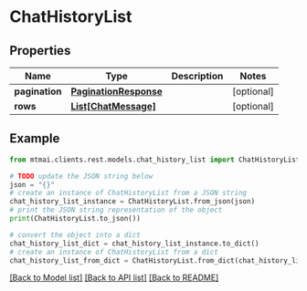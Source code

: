 # ChatHistoryList


## Properties

Name | Type | Description | Notes
------------ | ------------- | ------------- | -------------
**pagination** | [**PaginationResponse**](PaginationResponse.md) |  | [optional] 
**rows** | [**List[ChatMessage]**](ChatMessage.md) |  | [optional] 

## Example

```python
from mtmai.clients.rest.models.chat_history_list import ChatHistoryList

# TODO update the JSON string below
json = "{}"
# create an instance of ChatHistoryList from a JSON string
chat_history_list_instance = ChatHistoryList.from_json(json)
# print the JSON string representation of the object
print(ChatHistoryList.to_json())

# convert the object into a dict
chat_history_list_dict = chat_history_list_instance.to_dict()
# create an instance of ChatHistoryList from a dict
chat_history_list_from_dict = ChatHistoryList.from_dict(chat_history_list_dict)
```
[[Back to Model list]](../README.md#documentation-for-models) [[Back to API list]](../README.md#documentation-for-api-endpoints) [[Back to README]](../README.md)


